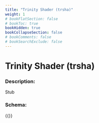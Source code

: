 ```yaml
---
title: "Trinity Shader (trsha)"
weight: 1
# bookFlatSection: false
# bookToc: true
bookHidden: true
bookCollapseSection: false
# bookComments: false
# bookSearchExclude: false
---
```

# Trinity Shader (trsha)

### Description:

Stub

### Schema:

{{<github repo="pkZukan/PokeDocs" file="/SV/Flatbuffers/render/trsha.fbs" lang="ts">}}